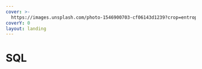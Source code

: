 ```yaml
---
cover: >-
  https://images.unsplash.com/photo-1546900703-cf06143d1239?crop=entropy&cs=srgb&fm=jpg&ixid=MnwxOTcwMjR8MHwxfHNlYXJjaHw4fHxjb2RlfGVufDB8fHx8MTY0MTYzNjk2Ng&ixlib=rb-1.2.1&q=85
coverY: 0
layout: landing
---
```


# SQL

